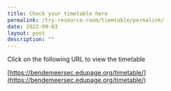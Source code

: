 ```yaml
---
title: Check your timetable here
permalink: /try-resource-room/tiemtable/permalink/
date: 2022-09-03
layout: post
description: ""
---
```

Click on the following URL to view the timetable

[https://bendemeersec.edupage.org/timetable/](https://bendemeersec.edupage.org/timetable/)